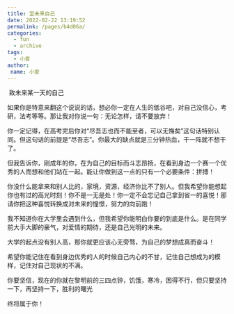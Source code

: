 ```yaml
---
title: 至未来自己
date: 2022-02-22 13:19:52
permalink: /pages/b4d06a/
categories:
  - fun
  - archive
tags:
  - 小爱
author:
 name: 小爱
---
```

​           致未来某一天的自己

  

如果你是特意来翻这个说说的话，想必你一定在人生的低谷吧，对自己没信心，考研，法考等等。那让我对你说一句：无论怎样，请不要放弃！

 

你一定记得，在高考完后你对“尽吾志也而不能至者，可以无悔矣”这句话特别认同。但这句话的前提是“尽吾志”。你最大的缺点就是三分钟热血，干一阵就不想干了。

 

但我告诉你，刚成年的你，在为自己的目标而斗志昂扬，在看到身边一个赛一个优秀的人而想和他们站在一起。能让你做到这一点的只有一个必要条件：拼搏！

 

你没什么能拿来和别人比的，家境，资源，经济你比不了别人。但我希望你能想起你也有过的高光时刻！你不是一无是处！你一定不会忘记自己拿到省一的喜悦！那请你把这种喜悦转换成对未来的憧憬，努力的向前跑！

 

我不知道你在大学里会遇到什么，但我希望你能明白你要的到底是什么。是在同学前大手大脚的豪气，对爱情的期待，还是自己光明的未来。

 

大学的起点没有别人高，那你就更应该心无旁骛，为自己的梦想成真而奋斗！

 

希望你能记住在看到身边优秀的人的时候自己内心的不甘，记住自己想成为的模样，记住对自己现状的不满。

 

你要坚信，现在的你就在黎明前的三四点钟，饥饿，寒冷，困得不行，但只要坚持一下，再坚持一下，胜利的曙光

 

终将属于你！

 